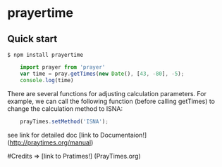 # prayertime

## Quick start
    $ npm install prayertime

```javascript
    import prayer from 'prayer'
    var time = pray.getTimes(new Date(), [43, -80], -5);
    console.log(time)
```
There are several functions for adjusting calculation parameters. For example, we can call the following function (before calling getTimes) to change the calculation method to ISNA:

```javascript
    prayTimes.setMethod('ISNA'); 
```
see link for detailed doc [link to Documentaion!] (http://praytimes.org/manual)

#Credits =>  [link to Pratimes!] (PrayTimes.org)